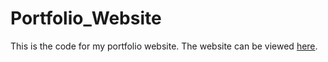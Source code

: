 # Portfolio_Website
This is the code for my portfolio website. The website can be viewed [here](http://brandonblaschke.com "Link to Portfolio").
